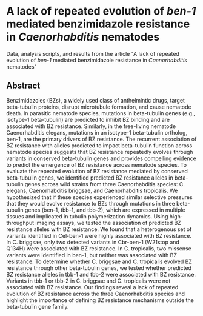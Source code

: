 # A lack of repeated evolution of *ben-1* mediated benzimidazole resistance in *Caenorhabditis* nematodes

Data, analysis scripts, and results from the article "A lack of repeated evolution of *ben-1* mediated benzimidazole resistance in *Caenorhabditis* nematodes"

## Abstract
Benzimidazoles (BZs), a widely used class of anthelmintic drugs, target beta-tubulin proteins, disrupt microtubule formation, and cause nematode death. In parasitic nematode species, mutations in beta-tubulin genes (e.g., isotype-1 beta-tubulin) are predicted to inhibit BZ binding and are associated with BZ resistance. Similarly, in the free-living nematode Caenorhabditis elegans, mutations in an isotype-1 beta-tubulin ortholog, ben-1, are the primary drivers of BZ resistance. The recurrent association of BZ resistance with alleles predicted to impact beta-tubulin function across nematode species suggests that BZ resistance repeatedly evolves through variants in conserved beta-tubulin genes and provides compelling evidence to predict the emergence of BZ resistance across nematode species. To evaluate the repeated evolution of BZ resistance mediated by conserved beta-tubulin genes, we identified predicted BZ resistance alleles in beta-tubulin genes across wild strains from three Caenorhabditis species: C. elegans, Caenorhabditis briggsae, and Caenorhabditis tropicalis. We hypothesized that if these species experienced similar selective pressures that they would evolve resistance to BZs through mutations in three beta-tubulin genes (ben-1, tbb-1, and tbb-2), which are expressed in multiple tissues and implicated in tubulin polymerization dynamics. Using high-throughput imaging assays, we tested the association of predicted BZ resistance alleles with BZ resistance. We found that a heterogenous set of variants identified in Cel-ben-1 were highly associated with BZ resistance. In C. briggsae, only two detected variants in Cbr-ben-1 (W21stop and Q134H) were associated with BZ resistance. In C. tropicalis, two missense variants were identified in ben-1, but neither was associated with BZ resistance. To determine whether C. briggsae and C. tropicalis evolved BZ resistance through other beta-tubulin genes, we tested whether predicted BZ resistance alleles in tbb-1 and tbb-2 were associated with BZ resistance. Variants in tbb-1 or tbb-2 in C. briggsae and C. tropicalis were not associated with BZ resistance. Our findings reveal a lack of repeated evolution of BZ resistance across the three Caenorhabditis species and highlight the importance of defining BZ resistance mechanisms outside the beta-tubulin gene family. 


<!-- ## Code
### Required software: 


# Scripts
`expression_variation` - folder containing scripts to generate figures for 
    - S1. The realationship between ben-1 expression levels and ABZ responses 
    in C. elegans strains.
    - S2. The relationship between tbb-1 (S2A) and tbb-2 (S2B) expression levels and ABZ responses
`phylogeographic_distribution` - folder containing scripts to generate figures for 5, S14, and S15
`hta_res_threshold` - folder containing scripts to set the resistance threshold for HTA data collected in paper. 
`pull_bg.R` - Script to examine Blossum and Grantham scores for beta-tubulin missense variants. Generates figures S10, S11, S12, and S13. 

# Figures

Figure S1:  The relationship between ben-1 expression levels and albendazole response in C. elegans strains.
  - `scripts/expression_variation/beta_tub_expression_plots.R`

Figure S2: The relationship between C. elegans beta-tubulin expression and albendazole response
  - `scripts/expression_variation/beta_tub_expression_plots.R`


# Data

- `blast_summary`: Summary of the recipoval best hits for beta-tubulin genes in C. elegans, C. briggsae, and C. tropicalis.
- `caendr_annotation`: Contains annotation files downloaded from CaeNDR
- `hta_summaries`: Summary of ABZ responses for strains assyed in this paper. -->